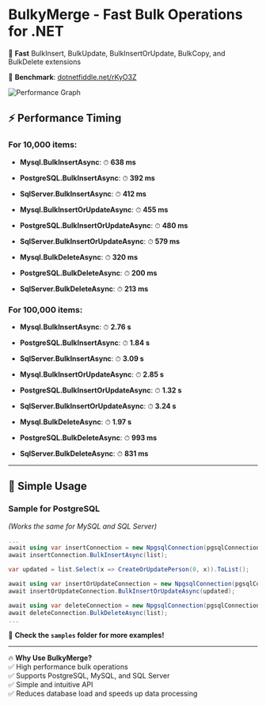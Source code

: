# BulkyMerge - Fast Bulk Operations for .NET  
🚀 **Fast** BulkInsert, BulkUpdate, BulkInsertOrUpdate, BulkCopy, and BulkDelete extensions  

🔗 **Benchmark**: [dotnetfiddle.net/rKyO3Z](https://dotnetfiddle.net/rKyO3Z)  

![Performance Graph](https://github.com/user-attachments/assets/d2f1b9fc-e87c-44a6-b545-f0bf23b5c096)  

## ⚡ Performance Timing  

### For **10,000** items:  
- **Mysql.BulkInsertAsync**: ⏱ **638 ms**  
- **PostgreSQL.BulkInsertAsync**: ⏱ **392 ms**  
- **SqlServer.BulkInsertAsync**: ⏱ **412 ms**  

- **Mysql.BulkInsertOrUpdateAsync**: ⏱ **455 ms**  
- **PostgreSQL.BulkInsertOrUpdateAsync**: ⏱ **480 ms**  
- **SqlServer.BulkInsertOrUpdateAsync**: ⏱ **579 ms**  

- **Mysql.BulkDeleteAsync**: ⏱ **320 ms**  
- **PostgreSQL.BulkDeleteAsync**: ⏱ **200 ms**  
- **SqlServer.BulkDeleteAsync**: ⏱ **213 ms**  

### For **100,000** items:  
- **Mysql.BulkInsertAsync**: ⏱ **2.76 s**  
- **PostgreSQL.BulkInsertAsync**: ⏱ **1.84 s**  
- **SqlServer.BulkInsertAsync**: ⏱ **3.09 s**  

- **Mysql.BulkInsertOrUpdateAsync**: ⏱ **2.85 s**  
- **PostgreSQL.BulkInsertOrUpdateAsync**: ⏱ **1.32 s**  
- **SqlServer.BulkInsertOrUpdateAsync**: ⏱ **3.24 s**  

- **Mysql.BulkDeleteAsync**: ⏱ **1.97 s**  
- **PostgreSQL.BulkDeleteAsync**: ⏱ **993 ms**  
- **SqlServer.BulkDeleteAsync**: ⏱ **831 ms**  

---  

## 🚀 Simple Usage  

### Sample for **PostgreSQL**  
*(Works the same for MySQL and SQL Server)*  

```csharp
...
await using var insertConnection = new NpgsqlConnection(pgsqlConnectionString); // MysqlConenction or NpgsqlConnection
await insertConnection.BulkInsertAsync(list);

var updated = list.Select(x => CreateOrUpdatePerson(0, x)).ToList();

await using var insertOrUpdateConnection = new NpgsqlConnection(pgsqlConnectionString); // MysqlConenction or NpgsqlConnection
await insertOrUpdateConnection.BulkInsertOrUpdateAsync(updated);

await using var deleteConnection = new NpgsqlConnection(pgsqlConnectionString); // MysqlConenction or NpgsqlConnection
await deleteConnection.BulkDeleteAsync(list);
...
```

📂 **Check the `samples` folder for more examples!**  

---  

🔥 **Why Use BulkyMerge?**  
✅ High performance bulk operations  
✅ Supports PostgreSQL, MySQL, and SQL Server  
✅ Simple and intuitive API  
✅ Reduces database load and speeds up data processing  
